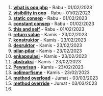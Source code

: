 1. **[what is oop php](https://medium.com/@bolbagantunahan22/what-is-oop-in-php-585df24a64e7)** - Rabu - 01/02/2023  
2. **[visibility in oop](https://medium.com/@bolbagantunahan22/what-is-visibility-in-oop-31f8d33847fe)** - Rabu - 01/02/2023  
3. **[static consep](https://medium.com/@bolbagantunahan22/in-object-oriented-programming-oop-the-concept-of-static-refers-to-an-immutable-element-that-4cb749dd91bc)** - Rabu - 01/02/2023  
4. **[constant consep](https://medium.com/@bolbagantunahan22/in-object-oriented-programming-oop-the-concept-of-constant-refers-to-values-that-cannot-be-b2bc152c920d)** - Rabu - 01/02/2023  
5. **[this and self](https://medium.com/@bolbagantunahan22/what-is-keyword-this-and-self-ec1f4991412d)** - Rabu - 01/02/2023  
6. **[return value](https://medium.com/@bolbagantunahan22/return-value-di-oop-ec169f9c12bc)** - Kamis - 23/02/2023  
7. **[konstruktor](https://medium.com/@bolbagantunahan22/konstruktor-di-oopphp-77ae49d229fb)** - Kamis - 23/02/2023  
8. **[desruktor](https://medium.com/@bolbagantunahan22/destruktor-di-oopphp-7c5523424fe4)** - Kamis - 23/02/2023  
9. **[pilar-pilar](https://medium.com/@bolbagantunahan22/pilar-pilar-yang-ada-di-oop-php-818a400418b3)** - Kamis - 23/02/2023  
10. **[enkapsulasi](https://medium.com/@bolbagantunahan22/enkapsulasi-yang-ada-pada-oop-php-734228f1f9e6)** - Kamis - 23/02/2023  
11. **[abstraksi](https://medium.com/@bolbagantunahan22/abstrasi-pada-oop-php-itu-seperti-apa-73ca4262a71e)** - Kamis - 23/02/2023  
12. **[Pewarisan](https://medium.com/@bolbagantunahan22/pewarisan-pada-oop-php-1d5c5381f232)** - Kamis - 23/02/2023  
13. **[polimorfisme](https://medium.com/@bolbagantunahan22/polimorfisme-dalam-oop-php-876b70afae63)** - Kamis - 23/02/2023  
14. **[method overload](https://medium.com/@bolbagantunahan22/overload-di-oop-343c0bac39cb)** - Jumat - 03/03/2023  
15. **[method override](https://medium.com/@bolbagantunahan22/override-di-oopphp-ee1a8b032ce2)** - Jumat - 03/03/2023  
16. 
